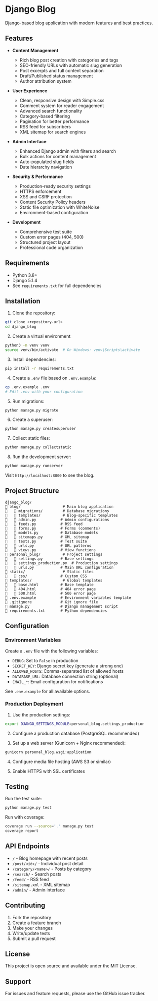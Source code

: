 # Django Blog

Django-based blog application with modern features and best practices.

## Features

- **Content Management**
  - Rich blog post creation with categories and tags
  - SEO-friendly URLs with automatic slug generation
  - Post excerpts and full content separation
  - Draft/Published status management
  - Author attribution system

- **User Experience**
  - Clean, responsive design with Simple.css
  - Comment system for reader engagement
  - Advanced search functionality
  - Category-based filtering
  - Pagination for better performance
  - RSS feed for subscribers
  - XML sitemap for search engines

- **Admin Interface**
  - Enhanced Django admin with filters and search
  - Bulk actions for content management
  - Auto-populated slug fields
  - Date hierarchy navigation

- **Security & Performance**
  - Production-ready security settings
  - HTTPS enforcement
  - XSS and CSRF protection
  - Content Security Policy headers
  - Static file optimization with WhiteNoise
  - Environment-based configuration

- **Development**
  - Comprehensive test suite
  - Custom error pages (404, 500)
  - Structured project layout
  - Professional code organization

## Requirements

- Python 3.8+
- Django 5.1.4
- See `requirements.txt` for full dependencies

## Installation

1. Clone the repository:
```bash
git clone <repository-url>
cd django_blog
```

2. Create a virtual environment:
```bash
python3 -m venv venv
source venv/bin/activate  # On Windows: venv\Scripts\activate
```

3. Install dependencies:
```bash
pip install -r requirements.txt
```

4. Create a `.env` file based on `.env.example`:
```bash
cp .env.example .env
# Edit .env with your configuration
```

5. Run migrations:
```bash
python manage.py migrate
```

6. Create a superuser:
```bash
python manage.py createsuperuser
```

7. Collect static files:
```bash
python manage.py collectstatic
```

8. Run the development server:
```bash
python manage.py runserver
```

Visit `http://localhost:8000` to see the blog.

## Project Structure

```
django_blog/
   blog/                   # Main blog application
      migrations/         # Database migrations
      templates/          # Blog-specific templates
      admin.py           # Admin configurations
      feeds.py           # RSS feed
      forms.py           # Forms (comments)
      models.py          # Database models
      sitemaps.py        # XML sitemap
      tests.py           # Test suite
      urls.py            # URL patterns
      views.py           # View functions
   personal_blog/          # Project settings
      settings.py        # Base settings
      settings_production.py  # Production settings
      urls.py            # Main URL configuration
   static/                 # Static files
      css/               # Custom CSS
   templates/              # Global templates
      base.html          # Base template
      404.html           # 404 error page
      500.html           # 500 error page
   .env.example           # Environment variables template
   .gitignore             # Git ignore file
   manage.py              # Django management script
   requirements.txt       # Python dependencies
```

## Configuration

### Environment Variables

Create a `.env` file with the following variables:

- `DEBUG`: Set to `False` in production
- `SECRET_KEY`: Django secret key (generate a strong one)
- `ALLOWED_HOSTS`: Comma-separated list of allowed hosts
- `DATABASE_URL`: Database connection string (optional)
- `EMAIL_*`: Email configuration for notifications

See `.env.example` for all available options.

### Production Deployment

1. Use the production settings:
```bash
export DJANGO_SETTINGS_MODULE=personal_blog.settings_production
```

2. Configure a production database (PostgreSQL recommended)

3. Set up a web server (Gunicorn + Nginx recommended):
```bash
gunicorn personal_blog.wsgi:application
```

4. Configure media file hosting (AWS S3 or similar)

5. Enable HTTPS with SSL certificates

## Testing

Run the test suite:
```bash
python manage.py test
```

Run with coverage:
```bash
coverage run --source='.' manage.py test
coverage report
```

## API Endpoints

- `/` - Blog homepage with recent posts
- `/post/<id>/` - Individual post detail
- `/category/<name>/` - Posts by category
- `/search/` - Search posts
- `/feed/` - RSS feed
- `/sitemap.xml` - XML sitemap
- `/admin/` - Admin interface

## Contributing

1. Fork the repository
2. Create a feature branch
3. Make your changes
4. Write/update tests
5. Submit a pull request

## License

This project is open source and available under the MIT License.

## Support

For issues and feature requests, please use the GitHub issue tracker.